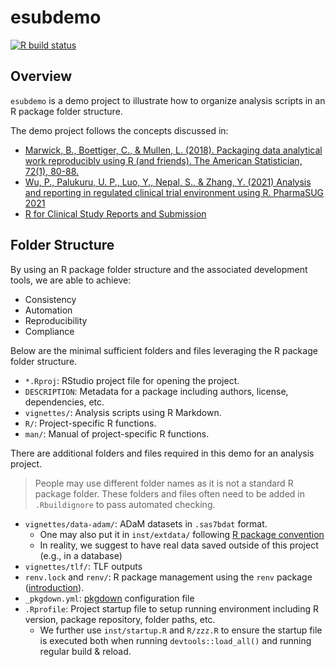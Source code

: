 # esubdemo

<!-- badges: start -->
[![R build status](https://github.com/elong0527/esubdemo/workflows/R-CMD-check/badge.svg)](https://github.com/elong0527/esubdemo/actions)
<!-- badges: end -->

## Overview

`esubdemo` is a demo project to illustrate how to organize analysis scripts
in an R package folder structure.

The demo project follows the concepts discussed in:

- [Marwick, B., Boettiger, C., & Mullen, L. (2018). Packaging data analytical work reproducibly using R (and friends). The American Statistician, 72(1), 80-88.](https://peerj.com/preprints/3192/)
- [Wu, P., Palukuru, U. P., Luo, Y., Nepal, S., & Zhang, Y. (2021) Analysis and reporting in regulated clinical trial environment using R. PharmaSUG 2021](https://www.pharmasug.org/proceedings/2021/AD/PharmaSUG-2021-AD-079.pdf)
- [R for Clinical Study Reports and Submission](https://r4csr.org)

## Folder Structure

By using an R package folder structure and the associated development tools,
we are able to achieve:

- Consistency
- Automation
- Reproducibility
- Compliance

Below are the minimal sufficient folders and files leveraging the
R package folder structure.

- `*.Rproj`: RStudio project file for opening the project.
- `DESCRIPTION`: Metadata for a package including authors, license, dependencies, etc.
- `vignettes/`: Analysis scripts using R Markdown.
- `R/`: Project-specific R functions.
- `man/`: Manual of project-specific R functions.

There are additional folders and files required in this demo for an analysis project.

> People may use different folder names as it is not a standard R package folder.
> These folders and files often need to be added in `.Rbuildignore` to pass
> automated checking.

- `vignettes/data-adam/`: ADaM datasets in `.sas7bdat` format.
  - One may also put it in `inst/extdata/` following [R package convention](https://r-pkgs.org/data.html)
  - In reality, we suggest to have real data saved outside of this project (e.g., in a database)
- `vignettes/tlf/`: TLF outputs
- `renv.lock` and `renv/`: R package management using the `renv` package ([introduction](https://rstudio.github.io/renv/articles/renv.html)).
- `_pkgdown.yml`: [pkgdown](https://pkgdown.r-lib.org/articles/pkgdown.html) configuration file
- `.Rprofile`: Project startup file to setup running environment including R version, package repository, folder paths, etc.
  - We further use `inst/startup.R` and `R/zzz.R` to ensure the startup file is executed both when running `devtools::load_all()` and running regular build & reload.
